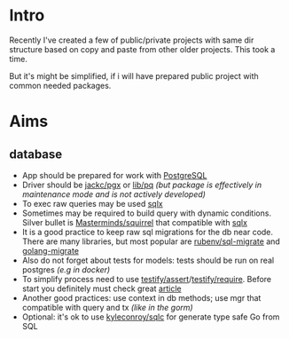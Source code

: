 # Intro

Recently I've created a few of public/private projects with same dir structure based on copy and paste from other older projects. This took a time.

But it's might be simplified, if i will have prepared public project with common needed packages.

# Aims

## database

- App should be prepared for work with [PostgreSQL](https://www.postgresql.org/docs/12/index.html)
- Driver should be [jackc/pgx](https://github.com/jackc/pgx) or [lib/pq](https://github.com/lib/pq) _(but package is effectively in maintenance mode and is not actively developed)_
- To exec raw queries may be used [sqlx](https://github.com/jmoiron/sqlx)
- Sometimes may be required to build query with dynamic conditions. Silver bullet is [Masterminds/squirrel](https://github.com/Masterminds/squirrel) that compatible with [sqlx](https://github.com/jmoiron/sqlx)
- It is a good practice to keep raw sql migrations for the db near code. There are many libraries, but most popular are [rubenv/sql-migrate](https://github.com/rubenv/sql-migrate) and [golang-migrate](https://github.com/golang-migrate/migrate)
- Also do not forget about tests for models: tests should be run on real postgres _(e.g in docker)_
- To simplify process need to use [testify/assert](https://github.com/stretchr/testify/assert)/[testify/require](https://github.com/stretchr/testify/require). Before start you definitely must check great [article](https://dev.to/techschoolguru/write-go-unit-tests-for-db-crud-with-random-data-53no)
- Another good practices: use context in db methods; use mgr that compatible with query and tx _(like in the gorm)_
- Optional: it's ok to use [kyleconroy/sqlc](https://github.com/kyleconroy/sqlc) for generate type safe Go from SQL
